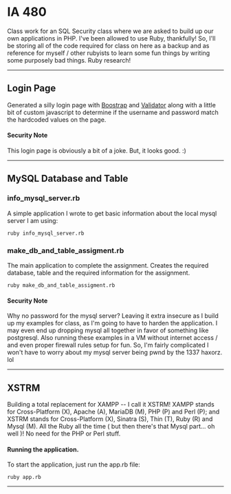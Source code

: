 # IA 480 

Class work for an SQL Security class where we are asked to build up our own applications in PHP. I've been allowed to use Ruby, thankfully! So, I'll be storing all of the code required for class on here as a backup and as reference for myself / other rubyists to learn some fun things by writing some purposely bad things. Ruby research! 

---

## Login Page

Generated a silly login page with [Boostrap](http://getbootstrap.com/) and [Validator](http://1000hz.github.io/bootstrap-validator/) along with a little bit of custom javascript to determine if the username and password match the hardcoded values on the page.

#### Security Note

This login page is obviously a bit of a joke. But, it looks good. :)

---

## MySQL Database and Table

### info_mysql_server.rb

A simple application I wrote to get basic information about the local mysql server I am using: 

`ruby info_mysql_server.rb`

### make_db_and_table_assigment.rb

The main application to complete the assignment. Creates the required database, table and the required information for the assignment. 

`ruby make_db_and_table_assigment.rb`

#### Security Note

Why no password for the mysql server? Leaving it extra insecure as I build up my examples for class, as I'm going to have to harden the application. I may even end up dropping mysql all together in favor of something like postgresql. Also running these examples in a VM without internet access / and even proper firewall rules setup for fun. So, I'm fairly complicated I won't have to worry about my mysql server being pwnd by the 1337 haxorz. lol 

---

## XSTRM

Building a total replacement for XAMPP -- I call it XSTRM! XAMPP stands for Cross-Platform (X), Apache (A), MariaDB (M), PHP (P) and Perl (P); and XSTRM stands for Cross-Platform (X), Sinatra (S), Thin (T), Ruby (R) and Mysql (M). All the Ruby all the time ( but then there's that Mysql part... oh well )! No need for the PHP or Perl stuff.

#### Running the application.

To start the application, just run the app.rb file:

`ruby app.rb`

---
